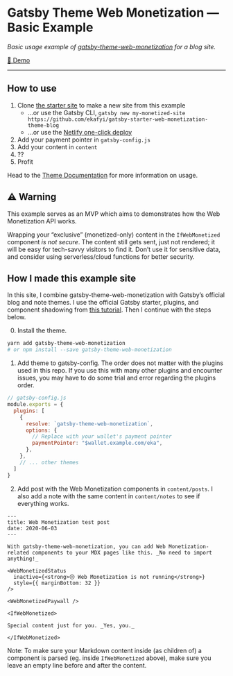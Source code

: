 # Gatsby Theme Web Monetization — Basic Example

_Basic usage example of [gatsby-theme-web-monetization](https://github.com/ekafyi/gatsby-theme-web-monetization/) for a blog site._

[🔗 Demo](http://gtwm-example-blog.netlify.app)

---

## How to use


1. Clone [the starter site](https://github.com/ekafyi/gatsby-starter-web-monetization-theme-blog) to make a new site from this example
	* …or use the Gatsby CLI, `gatsby new my-monetized-site https://github.com/ekafyi/gatsby-starter-web-monetization-theme-blog`
	* …or use the [Netlify one-click deploy](https://app.netlify.com/start/deploy?repository=https://github.com/ekafyi/gatsby-starter-web-monetization-theme-blog)
2. Add your payment pointer in `gatsby-config.js`
3. Add your content in `content`
4. ??
5. Profit

Head to the [Theme Documentation](https://github.com/ekafyi/gatsby-theme-web-monetization) for more information on usage.

## ⚠️ Warning

This example serves as an MVP which aims to demonstrates how the Web Monetization API works.

Wrapping your “exclusive” (monetized-only) content in the `IfWebMonetized` component _is not secure_. The content still gets sent, just not rendered; it will be easy for tech-savvy visitors to find it. Don’t use it for sensitive data, and consider using serverless/cloud functions for better security.

## How I made this example site

In this site, I combine gatsby-theme-web-monetization with Gatsby’s official blog and note themes. I use the official Gatsby starter, plugins, and component shadowing from [this tutorial](https://www.gatsbyjs.org/tutorial/using-multiple-themes-together/). Then I continue with the steps below.

0) Install the theme.

```bash
yarn add gatsby-theme-web-monetization
# or npm install --save gatsby-theme-web-monetization
```

1) Add theme to gatsby-config. The order does not matter with the plugins used in this repo. If you use this with many other plugins and encounter issues, you may have to do some trial and error regarding the plugins order.

```js
// gatsby-config.js
module.exports = {
  plugins: [
    {
      resolve: `gatsby-theme-web-monetization`,
      options: {
        // Replace with your wallet's payment pointer
        paymentPointer: "$wallet.example.com/eka",
      },
    },
    // ... other themes
  ]
}
```

2) Add post with the Web Monetization components in `content/posts`. I also add a note with the same content in `content/notes` to see if everything works.

```mdx
---
title: Web Monetization test post
date: 2020-06-03
---

With gatsby-theme-web-monetization, you can add Web Monetization-related components to your MDX pages like this. _No need to import anything!_

<WebMonetizedStatus
  inactive={<strong>😔 Web Monetization is not running</strong>}
  style={{ marginBottom: 32 }}
/>

<WebMonetizedPaywall />

<IfWebMonetized>

Special content just for you. _Yes, you._

</IfWebMonetized>
```

Note: To make sure your Markdown content inside (as children of) a component is parsed (eg. inside `IfWebMonetized` above), make sure you leave an empty line before and after the content.

